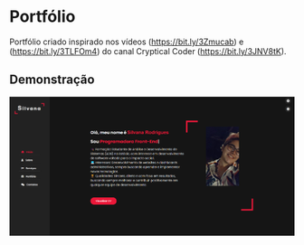 # Portfólio

Portfólio criado inspirado nos vídeos (https://bit.ly/3Zmucab) e (https://bit.ly/3TLFOm4) do canal Cryptical Coder (https://bit.ly/3JNV8tK).

## Demonstração 
![demo](./background.png)
